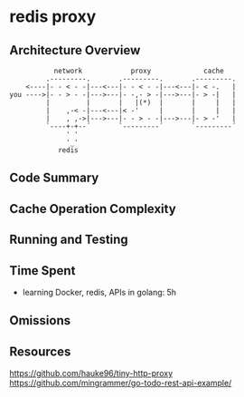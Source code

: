 # redis proxy

## Architecture Overview

```
           network            proxy             cache
         .---------.       .---------.       .---------.
    <----|- - < - -|---<---|- - < - -|---<---|- < -.   |
you ---->|- - > - -|--->---|- -,- > -|--->---|- > -|   |
         |         |       |   |(*)  |       |     |   |
         |    ,-< -|---<---|< -'     |       |     |   |
         |    , ,->|--->---|- - > - -|--->---|- > -'   |
         `----+-+--´       `---------´       `---------´
              ' '
              '_'
            redis
```

## Code Summary

## Cache Operation Complexity

## Running and Testing

## Time Spent
- learning Docker, redis, APIs in golang: 5h 

## Omissions

## Resources
https://github.com/hauke96/tiny-http-proxy
https://github.com/mingrammer/go-todo-rest-api-example/